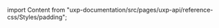 
import Content from "uxp-documentation/src/pages/uxp-api/reference-css/Styles/padding";

<Content query="product=photoshop"/>
